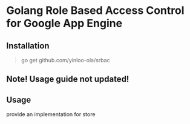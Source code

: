 # Golang Role Based Access Control for Google App Engine
## Installation
> go get github.com/yinloo-ola/srbac

## Note! Usage guide not updated!
## Usage
provide an implementation for store

